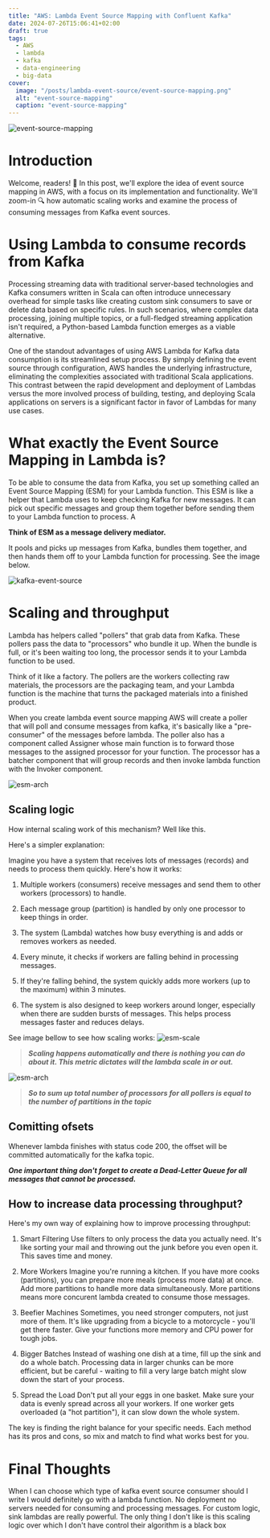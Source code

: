 ```yaml
---
title: "AWS: Lambda Event Source Mapping with Confluent Kafka"
date: 2024-07-26T15:06:41+02:00
draft: true
tags:
  - AWS
  - lambda
  - kafka
  - data-engineering
  - big-data
cover:
  image: "/posts/lambda-event-source/event-source-mapping.png"
  alt: "event-source-mapping"
  caption: "event-source-mapping"
---
```


![event-source-mapping](/posts/lambda-event-source/event-source-mapping.png)

# Introduction

Welcome, readers! :book: In this post, we'll explore the idea of event source mapping in AWS, with a focus on its implementation and functionality. We'll zoom-in 🔍 how automatic scaling works  and examine the process of consuming messages from Kafka event sources.


# Using Lambda to consume records from Kafka

Processing streaming data with traditional server-based technologies and Kafka consumers written in Scala can often introduce unnecessary overhead for simple tasks like creating custom sink consumers to save or delete data based on specific rules. In such scenarios, where complex data processing, joining multiple topics, or a full-fledged streaming application isn't required, a Python-based Lambda function emerges as a viable alternative.

One of the standout advantages of using AWS Lambda for Kafka data consumption is its streamlined setup process. By simply defining the event source through configuration, AWS handles the underlying infrastructure, eliminating the complexities associated with traditional Scala applications. This contrast between the rapid development and deployment of Lambdas versus the more involved process of building, testing, and deploying Scala applications on servers is a significant factor in favor of Lambdas for many use cases.



# What exactly the Event Source Mapping in Lambda is? 

To be able to consume the data from Kafka, you set up something called an Event Source Mapping (ESM) for your Lambda function. This ESM is like a helper that Lambda uses to keep checking Kafka for new messages. It can pick out specific messages and group them together before sending them to your Lambda function to process. A


**Think of ESM as a message delivery mediator.**

It pools and picks up messages from Kafka, bundles them together, and then hands them off to your Lambda function for processing. See the image below.


![kafka-event-source](/posts/lambda-event-source/AWS-Lambda-event-source-mapping.png)

 
# Scaling and throughput

Lambda has helpers called "pollers" that grab data from Kafka. These pollers pass the data to "processors" who bundle it up. When the bundle is full, or it's been waiting too long, the processor sends it to your Lambda function to be used.

Think of it like a factory. The pollers are the workers collecting raw materials, the processors are the packaging team, and your Lambda function is the machine that turns the packaged materials into a finished product.


When you create lambda event source mapping AWS will create a poller that will poll and consume messages from kafka, it's basically like a "pre-consumer" of the messages before lambda. The poller also has a component called Assigner whose main function is to forward those messages to the assigned processor for your function. The processor has a batcher component that will group records and then invoke lambda function with the Invoker component.  

![esm-arch](/posts/lambda-event-source/esm-arch.png)

## Scaling logic

How internal scaling work of this mechanism? Well like this.

Here's a simpler explanation:

Imagine you have a system that receives lots of messages (records) and needs to process them quickly. Here's how it works:

1. Multiple workers (consumers) receive messages and send them to other workers (processors) to handle.

2. Each message group (partition) is handled by only one processor to keep things in order.

3. The system (Lambda) watches how busy everything is and adds or removes workers as needed.

4. Every minute, it checks if workers are falling behind in processing messages.

5. If they're falling behind, the system quickly adds more workers (up to the maximum) within 3 minutes.

6. The system is also designed to keep workers around longer, especially when there are sudden bursts of messages. This helps process messages faster and reduces delays. 


See image bellow to see how scaling works:
![esm-scale](/posts/lambda-event-source/esm-scale.png)  



> ***Scaling happens automatically and there is nothing you can do about it. This metric dictates will the lambda scale in or out.*** 


![esm-arch](/posts/lambda-event-source/offset_lag.png)  

> ***So to sum up total number of processors for all pollers is equal to the number of partitions in the topic***

## Comitting ofsets

Whenever lambda finishes with status code 200, the offset will be committed automatically for the kafka topic.

***One important thing don't forget to create a Dead-Letter Queue for all messages that cannot be processed.***


## How to increase data processing throughput?


Here's my own way of explaining how to improve processing throughput:

1. Smart Filtering
   Use filters to only process the data you actually need. It's like sorting your mail and throwing out the junk before you even open it. This saves time and money.

2. More Workers
   Imagine you're running a kitchen. If you have more cooks (partitions), you can prepare more meals (process more data) at once. Add more partitions to handle more data simultaneously. More partitions means more concurent lambda created to consume those messages.

3. Beefier Machines
   Sometimes, you need stronger computers, not just more of them. It's like upgrading from a bicycle to a motorcycle - you'll get there faster. Give your functions more memory and CPU power for tough jobs.

4. Bigger Batches
   Instead of washing one dish at a time, fill up the sink and do a whole batch. Processing data in larger chunks can be more efficient, but be careful - waiting to fill a very large batch might slow down the start of your process.

5. Spread the Load
   Don't put all your eggs in one basket. Make sure your data is evenly spread across all your workers. If one worker gets overloaded (a "hot partition"), it can slow down the whole system.

The key is finding the right balance for your specific needs. Each method has its pros and cons, so mix and match to find what works best for you.


# Final Thoughts

When I can choose which type of kafka event source consumer should I write I would definitely go with a lambda function. No deployment no servers needed for consuming and processing messages. For custom logic, sink lambdas are really powerful. The only thing I don't like is this scaling logic over which I don't have control their algorithm is a black box






